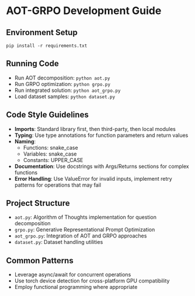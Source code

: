 # AOT-GRPO Development Guide

## Environment Setup
```
pip install -r requirements.txt
```

## Running Code
- Run AOT decomposition: `python aot.py`
- Run GRPO optimization: `python grpo.py`
- Run integrated solution: `python aot_grpo.py`
- Load dataset samples: `python dataset.py`

## Code Style Guidelines
- **Imports**: Standard library first, then third-party, then local modules
- **Typing**: Use type annotations for function parameters and return values
- **Naming**: 
  - Functions: snake_case
  - Variables: snake_case
  - Constants: UPPER_CASE
- **Documentation**: Use docstrings with Args/Returns sections for complex functions
- **Error Handling**: Use ValueError for invalid inputs, implement retry patterns for operations that may fail

## Project Structure
- `aot.py`: Algorithm of Thoughts implementation for question decomposition
- `grpo.py`: Generative Representational Prompt Optimization
- `aot_grpo.py`: Integration of AOT and GRPO approaches
- `dataset.py`: Dataset handling utilities

## Common Patterns
- Leverage async/await for concurrent operations
- Use torch device detection for cross-platform GPU compatibility
- Employ functional programming where appropriate